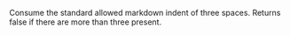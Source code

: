 Consume the standard allowed markdown indent of three spaces. Returns false if there are more than three present.
